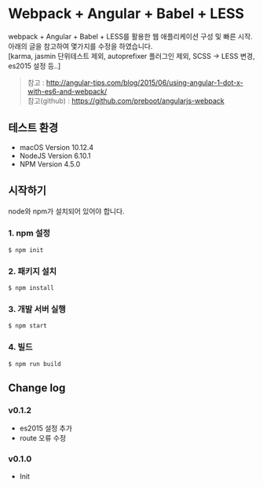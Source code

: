 # Webpack + Angular + Babel + LESS
webpack + Angular + Babel + LESS를 활용한 웹 애플리케이션 구성 및 빠른 시작.  
아래의 글을 참고하여 몇가지를 수정을 하였습니다.  
[karma, jasmin 단위테스트 제외, autoprefixer 플러그인 제외, SCSS -> LESS 변경, es2015 설정 등..]
> 참고 : http://angular-tips.com/blog/2015/06/using-angular-1-dot-x-with-es6-and-webpack/  
> 참고(github) : https://github.com/preboot/angularjs-webpack

## 테스트 환경
* macOS Version 10.12.4
* NodeJS Version 6.10.1
* NPM Version 4.5.0

## 시작하기
node와 npm가 설치되어 있어야 합니다.

### 1. npm 설정
```
$ npm init
```

### 2. 패키지 설치
```
$ npm install
```

### 3. 개발 서버 실행
```
$ npm start
```

### 4. 빌드
```
$ npm run build
```

## Change log

### v0.1.2
* es2015 설정 추가
* route 오류 수정

### v0.1.0
* Init







